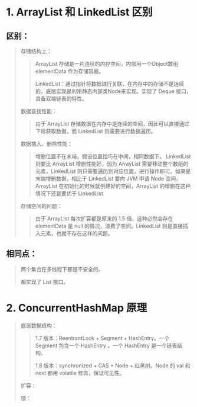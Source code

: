 # 1. ArrayList 和 LinkedList 区别

## 区别：

> 存储结构上：
>
> > ArrayList 存储是一片连续的内存空间，内部用一个Object数组 elementData 作为存储容器。
> >
> > LinkedList：通过指针将数据进行关联，在内存中的存储不是连续的。底层实现是利用静态内部类Node来实现。实现了 Deque 接口，具备双端链表的特性。
>
> 数据查找性能：
>
> > 由于 ArrayList 存储数据在内存中是连续的空间，因此可以直接通过下标获取数据，而 LinkedList 则需要进行数据遍历。
>
> 数据插入、删除性能：
>
> > 增删位置不在末端，假设位置恰巧在中间，相同数据下， LinkedList 则要比 ArrayList 增删性能好。因为 ArrayList 需要移动整个数组的元素，LinkedList 则只需要遍历到对应位置，进行操作即可。如果是末端增删数据，相比于 LinkedList 要向 JVM 申请 Node 空间，ArrayList 在初始化的时候就创建好的空间，ArrayList 的增删在这种情况下还是要优于 LinkedList
>
> 存储空间的问题：
>
> >  由于 ArrayList 每次扩容都是原来的 1.5 倍，这种必然会存在 elementData 是 null 的情况，浪费了空间。LinkedList 则是直接插入元素，也就不存在这样的问题。

## 相同点：

> 两个集合在多线程下都是不安全的。
>
> 都实现了 List 接口。

# 2. ConcurrentHashMap 原理

> 底层数据结构：
>
> > 1.7 版本：ReentrantLock + Segment + HashEntry。一个  Segment 包含一个 HashEntry 。一个 HashEntry 是一个链表结构。
> >
> > 1.8 版本：synchronized + CAS + Node + 红黑树。Node 的 val 和 next 都用 volatile 修饰，保证可见性。
>
> 扩容：
>
> >
>
> 锁：
>
> 
